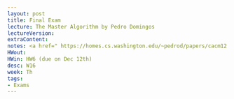 ```yaml
---
layout: post
title: Final Exam
lecture: The Master Algorithm by Pedro Domingos
lectureVersion:
extraContent:
notes: <a href=" https://homes.cs.washington.edu/~pedrod/papers/cacm12.pdf">A Few Useful Things to Know about Machine Learning.PDF</a>  
HWout: 
HWin: HW6 (due on Dec 12th)
desc: W16
week: Th
tags:
- Exams
---
```

